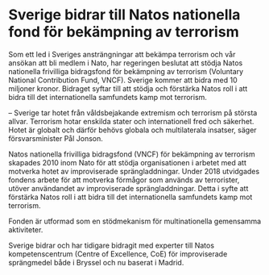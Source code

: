 # Sverige bidrar till Natos nationella fond för bekämpning av terrorism

Som ett led i Sveriges ansträngningar att bekämpa terrorism och vår ansökan att bli medlem i Nato, har regeringen beslutat att stödja Natos nationella frivilliga bidragsfond för bekämpning av terrorism (Voluntary National Contribution Fund, VNCF). Sverige kommer att bidra med 10 miljoner kronor. Bidraget syftar till att stödja och förstärka Natos roll i att bidra till det internationella samfundets kamp mot terrorism.

– Sverige tar hotet från våldsbejakande extremism och terrorism på största allvar. Terrorism hotar enskilda stater och internationell fred och säkerhet. Hotet är globalt och därför behövs globala och multilaterala insatser, säger försvarsminister Pål Jonson.

Natos nationella frivilliga bidragsfond (VNCF) för bekämpning av terrorism skapades 2010 inom Nato för att stödja organisationen i arbetet med att motverka hotet av improviserade sprängladdningar. Under 2018 utvidgades fondens arbete för att motverka förmågor som används av terrorister, utöver användandet av improviserade sprängladdningar. Detta i syfte att förstärka Natos roll i att bidra till det internationella samfundets kamp mot terrorism.

Fonden är utformad som en stödmekanism för multinationella gemensamma aktiviteter.

Sverige bidrar och har tidigare bidragit med experter till Natos kompetenscentrum (Centre of Excellence, CoE) för improviserade sprängmedel både i Bryssel och nu baserat i Madrid.
